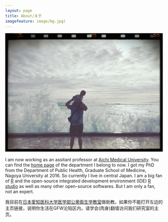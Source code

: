 ```yaml
---
layout: page
title: About/关于
imagefeature: image/bg.jpg)
---
```


![me](image/bg.jpg)

I am now working as an assitant professor at [Aichi Medical University](http://www.aichi-med-u.ac.jp/). You can find the [home page](https://sites.google.com/site/aichimeduniv/home) of the department I belong to now. I got my PhD from the Department of Public Health, Graduate School of Medicine, Nagoya University at 2016. So currently I live in central Japan. I am a big fan of [R](https://www.r-project.org/) and the open-source integrated development environment (IDE) [R studio](https://www.rstudio.com/) as well as many other open-source softwares. But I am only a fan, not an expert. 

我目前在[日本愛知医科大学医学部公衆衛生学教室](https://sites.google.com/site/aichimeduniv/home)做助教。如果你不能打开左边的主页链接，说明你生活在GFW沦陷区内，请学会(肉身)翻墙访问我们研究室的主页。



